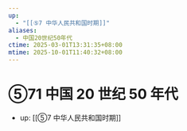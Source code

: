 ```yaml
---
up:
  - "[[⑤7 中华人民共和国时期]]"
aliases:
  - 中国20世纪50年代
ctime: 2025-03-01T13:31:35+08:00
mtime: 2025-10-01T11:40:32+08:00
---
```


# ⑤71 中国 20 世纪 50 年代

- up: [[⑤7 中华人民共和国时期]]
